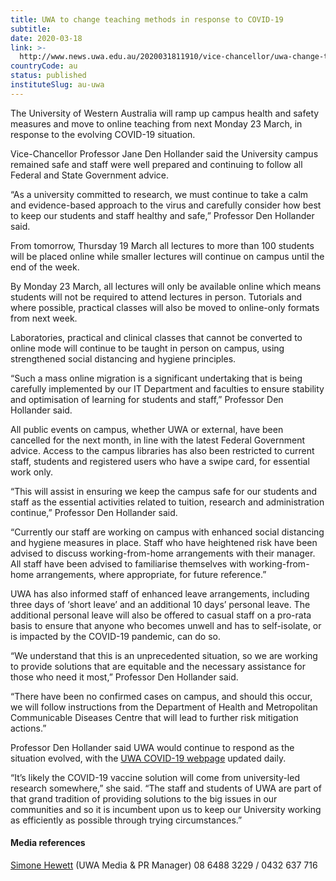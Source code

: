 ```yaml
---
title: UWA to change teaching methods in response to COVID-19
subtitle: 
date: 2020-03-18
link: >-
  http://www.news.uwa.edu.au/2020031811910/vice-chancellor/uwa-change-teaching-methods-response-covid-19
countryCode: au
status: published
instituteSlug: au-uwa
---
```

The University of Western Australia will ramp up campus health and safety measures and move to online teaching from next Monday 23 March, in response to the evolving COVID-19 situation.

Vice-Chancellor Professor Jane Den Hollander said the University campus remained safe and staff were well prepared and continuing to follow all Federal and State Government advice.

“As a university committed to research, we must continue to take a calm and evidence-based approach to the virus and carefully consider how best to keep our students and staff healthy and safe,” Professor Den Hollander said.

From tomorrow, Thursday 19 March all lectures to more than 100 students will be placed online while smaller lectures will continue on campus until the end of the week.

By Monday 23 March, all lectures will only be available online which means students will not be required to attend lectures in person. Tutorials and where possible, practical classes will also be moved to online-only formats from next week.

Laboratories, practical and clinical classes that cannot be converted to online mode will continue to be taught in person on campus, using strengthened social distancing and hygiene principles.

“Such a mass online migration is a significant undertaking that is being carefully implemented by our IT Department and faculties to ensure stability and optimisation of learning for students and staff,” Professor Den Hollander said.

All public events on campus, whether UWA or external, have been cancelled for the next month, in line with the latest Federal Government advice. Access to the campus libraries has also been restricted to current staff, students and registered users who have a swipe card, for essential work only.

“This will assist in ensuring we keep the campus safe for our students and staff as the essential activities related to tuition, research and administration continue,” Professor Den Hollander said.

“Currently our staff are working on campus with enhanced social distancing and hygiene measures in place. Staff who have heightened risk have been advised to discuss working-from-home arrangements with their manager. All staff have been advised to familiarise themselves with working-from-home arrangements, where appropriate, for future reference.”

UWA has also informed staff of enhanced leave arrangements, including three days of ‘short leave’ and an additional 10 days’ personal leave. The additional personal leave will also be offered to casual staff on a pro-rata basis to ensure that anyone who becomes unwell and has to self-isolate, or is impacted by the COVID-19 pandemic, can do so.

“We understand that this is an unprecedented situation, so we are working to provide solutions that are equitable and the necessary assistance for those who need it most,” Professor Den Hollander said.

“There have been no confirmed cases on campus, and should this occur, we will follow instructions from the Department of Health and Metropolitan Communicable Diseases Centre that will lead to further risk mitigation actions.”

Professor Den Hollander said UWA would continue to respond as the situation evolved, with the [UWA COVID-19 webpage](https://www.web.uwa.edu.au/novel-coronavirus) updated daily.

“It’s likely the COVID-19 vaccine solution will come from university-led research somewhere,” she said. “The staff and students of UWA are part of that grand tradition of providing solutions to the big issues in our communities and so it is incumbent upon us to keep our University working as efficiently as possible through trying circumstances.”

#### Media references

[Simone Hewett](mailto:simone.hewett@uwa.edu.au) (UWA Media & PR Manager) 08 6488 3229 / 0432 637 716
